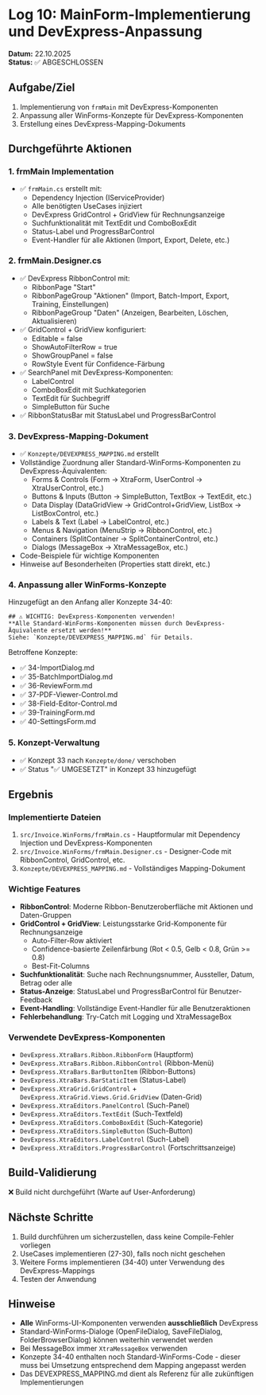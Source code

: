 # Log 10: MainForm-Implementierung und DevExpress-Anpassung

**Datum:** 22.10.2025  
**Status:** ✅ ABGESCHLOSSEN

## Aufgabe/Ziel

1. Implementierung von `frmMain` mit DevExpress-Komponenten
2. Anpassung aller WinForms-Konzepte für DevExpress-Komponenten
3. Erstellung eines DevExpress-Mapping-Dokuments

## Durchgeführte Aktionen

### 1. frmMain Implementation
- ✅ `frmMain.cs` erstellt mit:
  - Dependency Injection (IServiceProvider)
  - Alle benötigten UseCases injiziert
  - DevExpress GridControl + GridView für Rechnungsanzeige
  - Suchfunktionalität mit TextEdit und ComboBoxEdit
  - Status-Label und ProgressBarControl
  - Event-Handler für alle Aktionen (Import, Export, Delete, etc.)

### 2. frmMain.Designer.cs
- ✅ DevExpress RibbonControl mit:
  - RibbonPage "Start"
  - RibbonPageGroup "Aktionen" (Import, Batch-Import, Export, Training, Einstellungen)
  - RibbonPageGroup "Daten" (Anzeigen, Bearbeiten, Löschen, Aktualisieren)
- ✅ GridControl + GridView konfiguriert:
  - Editable = false
  - ShowAutoFilterRow = true
  - ShowGroupPanel = false
  - RowStyle Event für Confidence-Färbung
- ✅ SearchPanel mit DevExpress-Komponenten:
  - LabelControl
  - ComboBoxEdit mit Suchkategorien
  - TextEdit für Suchbegriff
  - SimpleButton für Suche
- ✅ RibbonStatusBar mit StatusLabel und ProgressBarControl

### 3. DevExpress-Mapping-Dokument
- ✅ `Konzepte/DEVEXPRESS_MAPPING.md` erstellt
- Vollständige Zuordnung aller Standard-WinForms-Komponenten zu DevExpress-Äquivalenten:
  - Forms & Controls (Form → XtraForm, UserControl → XtraUserControl, etc.)
  - Buttons & Inputs (Button → SimpleButton, TextBox → TextEdit, etc.)
  - Data Display (DataGridView → GridControl+GridView, ListBox → ListBoxControl, etc.)
  - Labels & Text (Label → LabelControl, etc.)
  - Menus & Navigation (MenuStrip → RibbonControl, etc.)
  - Containers (SplitContainer → SplitContainerControl, etc.)
  - Dialogs (MessageBox → XtraMessageBox, etc.)
- Code-Beispiele für wichtige Komponenten
- Hinweise auf Besonderheiten (Properties statt direkt, etc.)

### 4. Anpassung aller WinForms-Konzepte
Hinzugefügt an den Anfang aller Konzepte 34-40:
```
## ⚠️ WICHTIG: DevExpress-Komponenten verwenden!
**Alle Standard-WinForms-Komponenten müssen durch DevExpress-Äquivalente ersetzt werden!**
Siehe: `Konzepte/DEVEXPRESS_MAPPING.md` für Details.
```

Betroffene Konzepte:
- ✅ 34-ImportDialog.md
- ✅ 35-BatchImportDialog.md
- ✅ 36-ReviewForm.md
- ✅ 37-PDF-Viewer-Control.md
- ✅ 38-Field-Editor-Control.md
- ✅ 39-TrainingForm.md
- ✅ 40-SettingsForm.md

### 5. Konzept-Verwaltung
- ✅ Konzept 33 nach `Konzepte/done/` verschoben
- ✅ Status "✅ UMGESETZT" in Konzept 33 hinzugefügt

## Ergebnis

### Implementierte Dateien
1. `src/Invoice.WinForms/frmMain.cs` - Hauptformular mit Dependency Injection und DevExpress-Komponenten
2. `src/Invoice.WinForms/frmMain.Designer.cs` - Designer-Code mit RibbonControl, GridControl, etc.
3. `Konzepte/DEVEXPRESS_MAPPING.md` - Vollständiges Mapping-Dokument

### Wichtige Features
- **RibbonControl**: Moderne Ribbon-Benutzeroberfläche mit Aktionen und Daten-Gruppen
- **GridControl + GridView**: Leistungsstarke Grid-Komponente für Rechnungsanzeige
  - Auto-Filter-Row aktiviert
  - Confidence-basierte Zeilenfärbung (Rot < 0.5, Gelb < 0.8, Grün >= 0.8)
  - Best-Fit-Columns
- **Suchfunktionalität**: Suche nach Rechnungsnummer, Aussteller, Datum, Betrag oder alle
- **Status-Anzeige**: StatusLabel und ProgressBarControl für Benutzer-Feedback
- **Event-Handling**: Vollständige Event-Handler für alle Benutzeraktionen
- **Fehlerbehandlung**: Try-Catch mit Logging und XtraMessageBox

### Verwendete DevExpress-Komponenten
- `DevExpress.XtraBars.Ribbon.RibbonForm` (Hauptform)
- `DevExpress.XtraBars.Ribbon.RibbonControl` (Ribbon-Menü)
- `DevExpress.XtraBars.BarButtonItem` (Ribbon-Buttons)
- `DevExpress.XtraBars.BarStaticItem` (Status-Label)
- `DevExpress.XtraGrid.GridControl` + `DevExpress.XtraGrid.Views.Grid.GridView` (Daten-Grid)
- `DevExpress.XtraEditors.PanelControl` (Such-Panel)
- `DevExpress.XtraEditors.TextEdit` (Such-Textfeld)
- `DevExpress.XtraEditors.ComboBoxEdit` (Such-Kategorie)
- `DevExpress.XtraEditors.SimpleButton` (Such-Button)
- `DevExpress.XtraEditors.LabelControl` (Such-Label)
- `DevExpress.XtraEditors.ProgressBarControl` (Fortschrittsanzeige)

## Build-Validierung

❌ Build nicht durchgeführt (Warte auf User-Anforderung)

## Nächste Schritte

1. Build durchführen um sicherzustellen, dass keine Compile-Fehler vorliegen
2. UseCases implementieren (27-30), falls noch nicht geschehen
3. Weitere Forms implementieren (34-40) unter Verwendung des DevExpress-Mappings
4. Testen der Anwendung

## Hinweise

- **Alle** WinForms-UI-Komponenten verwenden **ausschließlich** DevExpress
- Standard-WinForms-Dialoge (OpenFileDialog, SaveFileDialog, FolderBrowserDialog) können weiterhin verwendet werden
- Bei MessageBox immer `XtraMessageBox` verwenden
- Konzepte 34-40 enthalten noch Standard-WinForms-Code - dieser muss bei Umsetzung entsprechend dem Mapping angepasst werden
- Das DEVEXPRESS_MAPPING.md dient als Referenz für alle zukünftigen Implementierungen


